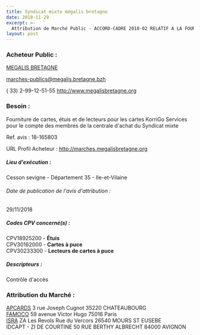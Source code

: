 ```yaml
---
title: Syndicat mixte mégalis bretagne
date: 2018-11-29
excerpt: >-
  Attribution de Marché Public - ACCORD-CADRE 2018-02 RELATIF A LA FOURNITURE DE CARTES, ETUIS ET LECTEURS POUR LES CARTES KORRIGO SERVICES
layout: post
---
```


### Acheteur Public : 
<a href="/acheteur-138/siren-253514491"> MEGALIS BRETAGNE</a><br/>



marches-publics@megalis.bretagne.bzh

( 33) 2-99-12-51-55
http://www.megalisbretagne.org
### Besoin :

Fourniture de cartes, étuis et de lecteurs pour les cartes KorriGo Services pour le compte des membres de la centrale d'achat du Syndicat mixte

Ref. avis : 18-165803

URL Profil Acheteur : http://marches.megalisbretagne.org

##### Lieu d'exécution :

Cesson sevigne - Département 35 - Ile-et-Vilaine

###### Date de publication de l'avis d'attribution : 
29/11/2018

##### Codes CPV concerné(s) :
CPV18925200 - **Étuis** <br/>
CPV30162000 - **Cartes à puce** <br/>
CPV30233300 - **Lecteurs de cartes à puce** <br/>

##### Descripteurs :
Contrôle d'accès <br/>

### Attribution du Marché :
<a href="/entreprise-566/siren-492580717"> APCARDS</a>    3 rue Joseph Cugnot 35220 CHATEAUBOURG <br/>
<a href="/entreprise-571/siren-527948814"> FAMOCO</a>    59 avenue Victor Hugo 75016 Paris <br/>
<a href="/entreprise-544/siren-304635451"> ISRA</a>    ZA Les Revols Rue du Vercors 26540 MOURS ST EUSEBE <br/>
IDCAPT - ZI DE COURTINE 50 RUE BERTHY ALBRECHT 84000 AVIGNON <br/>
